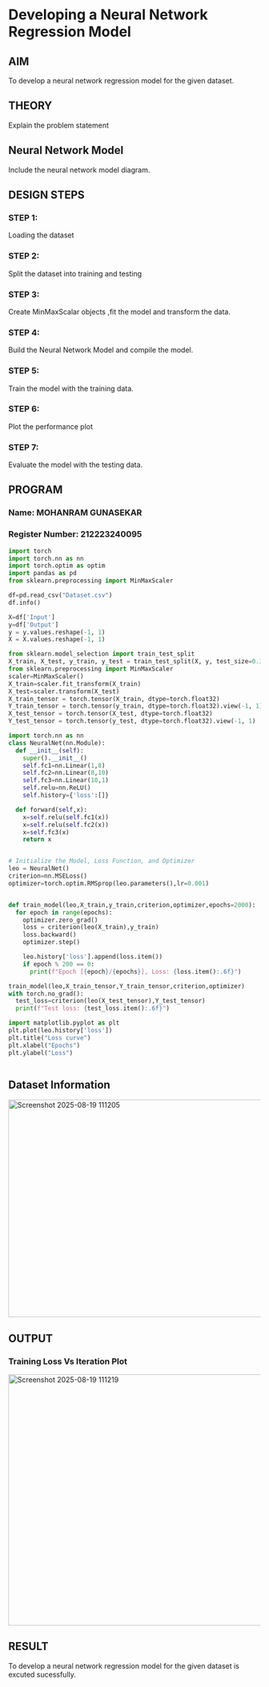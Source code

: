 # Developing a Neural Network Regression Model

## AIM

To develop a neural network regression model for the given dataset.

## THEORY

Explain the problem statement

## Neural Network Model

Include the neural network model diagram.

## DESIGN STEPS

### STEP 1:

Loading the dataset

### STEP 2:

Split the dataset into training and testing

### STEP 3:

Create MinMaxScalar objects ,fit the model and transform the data.

### STEP 4:

Build the Neural Network Model and compile the model.

### STEP 5:

Train the model with the training data.

### STEP 6:

Plot the performance plot

### STEP 7:

Evaluate the model with the testing data.

## PROGRAM
### Name: MOHANRAM GUNASEKAR
### Register Number: 212223240095
```python
import torch
import torch.nn as nn
import torch.optim as optim
import pandas as pd
from sklearn.preprocessing import MinMaxScaler

df=pd.read_csv("Dataset.csv")
df.info()

X=df['Input']
y=df['Output']
y = y.values.reshape(-1, 1)   
X = X.values.reshape(-1, 1)   

from sklearn.model_selection import train_test_split
X_train, X_test, y_train, y_test = train_test_split(X, y, test_size=0.33, random_state=33)
from sklearn.preprocessing import MinMaxScaler
scaler=MinMaxScaler()
X_train=scaler.fit_transform(X_train)
X_test=scaler.transform(X_test)
X_train_tensor = torch.tensor(X_train, dtype=torch.float32)
Y_train_tensor = torch.tensor(y_train, dtype=torch.float32).view(-1, 1)
X_test_tensor = torch.tensor(X_test, dtype=torch.float32)
Y_test_tensor = torch.tensor(y_test, dtype=torch.float32).view(-1, 1)

import torch.nn as nn
class NeuralNet(nn.Module):
  def __init__(self):
    super().__init__()
    self.fc1=nn.Linear(1,8)
    self.fc2=nn.Linear(8,10)
    self.fc3=nn.Linear(10,1)
    self.relu=nn.ReLU()
    self.history={'loss':[]}

  def forward(self,x):
    x=self.relu(self.fc1(x))
    x=self.relu(self.fc2(x))
    x=self.fc3(x)
    return x


# Initialize the Model, Loss Function, and Optimizer
leo = NeuralNet()
criterion=nn.MSELoss()
optimizer=torch.optim.RMSprop(leo.parameters(),lr=0.001)


def train_model(leo,X_train,y_train,criterion,optimizer,epochs=2000):
  for epoch in range(epochs):
    optimizer.zero_grad()
    loss = criterion(leo(X_train),y_train)
    loss.backward()
    optimizer.step()

    leo.history['loss'].append(loss.item())
    if epoch % 200 == 0:
      print(f"Epoch [{epoch}/{epochs}], Loss: {loss.item():.6f}")

train_model(leo,X_train_tensor,Y_train_tensor,criterion,optimizer)
with torch.no_grad():
  test_loss=criterion(leo(X_test_tensor),Y_test_tensor)
  print(f"Test loss: {test_loss.item():.6f}")

import matplotlib.pyplot as plt
plt.plot(leo.history['loss'])
plt.title("Loss curve")
plt.xlabel("Epochs")
plt.ylabel("Loss")



```
## Dataset Information
<img width="694" height="434" alt="Screenshot 2025-08-19 111205" src="https://github.com/user-attachments/assets/0c2fb7d1-c0ad-4684-8cc8-6be5c6660b8d" />

## OUTPUT

### Training Loss Vs Iteration Plot
<img width="939" height="501" alt="Screenshot 2025-08-19 111219" src="https://github.com/user-attachments/assets/40ee4f47-522c-413f-a7c1-99c95ce77b0f" />



## RESULT
To develop a neural network regression model for the given dataset is excuted sucessfully.
